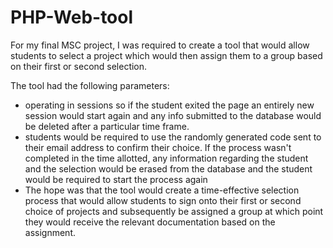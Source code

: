 # PHP-Web-tool
For my final MSC project, I was required to create a tool that would allow students to select a project which would then assign them to a group based on their first or second selection.

The tool had the following parameters:
- operating in sessions so if the student exited the page an entirely new session would start again and any info submitted to the database would be deleted after a particular time frame.
- students would be required to use the randomly generated code sent to their email address to confirm their choice. If the process wasn't completed in the time allotted, any information    regarding the student and the selection would be erased from the database and the student would be required to start the process again
- The hope was that the tool would create a time-effective selection process that would allow students to sign onto their first or second choice of projects and subsequently be assigned a   group at which point they would receive the relevant documentation based on the assignment.

  

